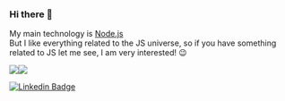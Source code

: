 ### Hi there 👋

My main technology is [Node.js](https://nodejs.org/en/) <br>
But I like everything related to the JS universe, so if you have something related to JS let me see, I am very interested! 😉

<div>
  <div style="display: flex; align-items: flex-start;">
    <img src="https://github-readme-stats.vercel.app/api/top-langs/?username=SousaEmerson&layout=compact&theme=radical&hide_border=true&langs_count=6&card_width=280" />
    <img src="https://github-readme-stats.vercel.app/api?username=SousaEmerson&show_icons=true&include_all_commits=true&count_private=true&hide_border=true&theme=radical&line_height=20"/>
  </div>
</div>
 
 
[![Linkedin Badge](https://img.shields.io/badge/-LinkedIn-blue?style=flat-square&logo=Linkedin&logoColor=white&link=https://www.linkedin.com/in/emerson-barbosa-sousa-ba1152213/)](https://www.linkedin.com/in/emerson-barbosa-sousa-ba1152213/)
